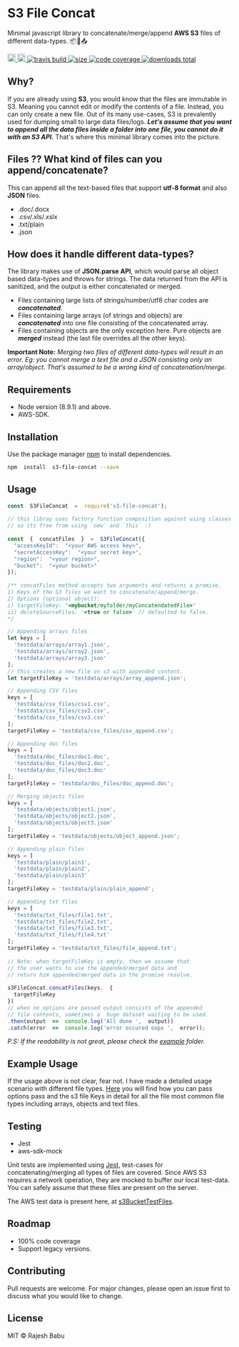 # S3 File Concat  
  

Minimal javascript library to concatenate/merge/append **AWS S3** files of different data-types. 📦🔗📤 
<p>
  <a href="https://github.com/rajeshdavidbabu/Node-Clone-S3-Bucket/blob/master/LICENSE">
    <img src="https://img.shields.io/npm/l/express.svg" alt="license" height="18">
  </a>
  <a href="https://badge.fury.io/js/s3-file-concat">
    <img src="https://badge.fury.io/js/s3-file-concat.svg" alt="npm version" height="18">
  </a>
  <a href="https://travis-ci.com/rajeshdavidbabu/s3-file-concat">
    <img src="https://travis-ci.com/rajeshdavidbabu/s3-file-concat.svg?branch=master" alt="travis build">
  </a>
  <a href="https://bundlephobia.com/result?p=s3-file-concat">
    <img src="https://badgen.net/bundlephobia/min/s3-file-concat" alt="size">
  </a>
  <a href="https://coveralls.io/github/rajeshdavidbabu/s3-file-concat?branch=master">
    <img src="https://coveralls.io/repos/github/rajeshdavidbabu/s3-file-concat/badge.svg?branch=master" alt="code coverage">
  </a>
  <a href="https://www.npmjs.com/package/s3-file-concat">
    <img src="https://img.shields.io/npm/dt/s3-file-concat.svg" alt="downloads total">
  </a>
</p>

## Why?  

If you are already using **S3**, you would know that the files are immutable in S3. Meaning you cannot edit or modify the contents of a file. Instead, you can only create a new file. Out of its many use-cases, S3 is prevalently used for dumping small to large data files/logs. ***Let's assume that you want to append all the data files inside a folder into one file, you cannot do it with an S3 API.*** That's where this minimal library comes into the picture.  
  

## Files ?? What kind of files can you append/concatenate?  

This can append all the text-based files that support **utf-8 format** and also **JSON** files.  
  

- .doc/.docx  
- .csv/.xls/.xslx  
- .txt/plain  
- .json  
  

## How does it handle different data-types?  

The library makes use of **JSON.parse API**, which would parse all object based data-types and throws for strings. The data returned from the API is sanitized, and the output is either concatenated or merged.

- Files containing large lists of strings/number/utf8 char codes are  
***concatenated***.  
- Files containing large arrays (of strings and objects) are  
***concatenated*** into one file consisting of the concatenated array.  
- Files containing objects are the only exception here. Pure objects are  
***merged*** instead (the last file overrides all the other keys).  
  

**Important Note:**  *Merging two files of different data-types will result in an error. Eg: you cannot merge a text file and a JSON consisting only an array/object. That's assumed to be a wrong kind of concatenation/merge.*  
  

## Requirements  

- Node version (8.9.1) and above.  
- AWS-SDK.  
  

## Installation  
  
  

Use the package manager [npm](https://www.npmjs.com/get-npm) to install dependencies.  
  

```bash  
npm  install  s3-file-concat --save  
```  
  

## Usage  
  

```javascript  
const  S3FileConcat  =  require('s3-file-concat');  
  
// this libray uses factory function composition against using classes for better encapsulation.  
// so its free from using `new` and `this` :)  
  
const  {  concatFiles  }  =  S3FileConcat({  
  "accessKeyId":  "<your AWS access key>",  
  "secretAccessKey":  "<your secret key>",  
  "region":  "<your region>",  
  "bucket":  "<your bucket>"  
});  
  
/** concatFiles method accepts two arguments and returns a promise.  
1) Keys of the S3 files we want to concatenate/append/merge.  
2) Options (optional object):  
i) targetFileKey: "<mybucket/myfolder/myConcatendatedFile>"
ii) deleteSourceFiles: '<true or false>' // defaulted to false.  
*/

// Appending arrays files
let keys = [
  'testdata/arrays/array1.json',
  'testdata/arrays/array2.json',
  'testdata/arrays/array3.json'
];
// this creates a new file on s3 with appended content.
let targetFileKey = 'testdata/arrays/array_append.json';

// Appending CSV files
keys = [
  'testdata/csv_files/csv1.csv',
  'testdata/csv_files/csv2.csv',
  'testdata/csv_files/csv3.csv'
];
targetFileKey = 'testdata/csv_files/csv_append.csv';

// Appending doc files
keys = [
  'testdata/doc_files/doc1.doc',
  'testdata/doc_files/doc2.doc',
  'testdata/doc_files/doc3.doc'
];
targetFileKey = 'testdata/doc_files/doc_append.doc';

// Merging objects files
keys = [
  'testdata/objects/object1.json',
  'testdata/objects/object2.json',
  'testdata/objects/object3.json'
];
targetFileKey = 'testdata/objects/object_append.json';

// Appending plain files
keys = [
  'testdata/plain/plain1',
  'testdata/plain/plain2',
  'testdata/plain/plain3'
];
targetFileKey = 'testdata/plain/plain_append';

// Appending txt files
keys = [
  'testdata/txt_files/file1.txt',
  'testdata/txt_files/file2.txt',
  'testdata/txt_files/file3.txt',
  'testdata/txt_files/file4.txt'
];
targetFileKey = 'testdata/txt_files/file_append.txt';
  
// Note: when targetFileKey is empty, then we assume that 
// the user wants to use the appended/merged data and 
// return him appended/merged data in the promise resolve.  
  
s3FileConcat.concatFiles(keys,  {  
  targetFileKey  
})
// when no options are passed output consists of the appended
// file contents, sometimes a  huge dataset waiting to be used.  
.then(output  =>  console.log('All done ',  output)) 
.catch(error  =>  console.log('error occured oops ',  error));  
```  
  

*P.S: If the readability is not great, please check the [example](https://github.com/rajeshdavidbabu/s3-file-concat/tree/master/example) folder.*  
  

## Example Usage  

If the usage above is not clear, fear not. I have made a detailed usage scenario with different file types. [Here](https://github.com/rajeshdavidbabu/s3-file-concat/tree/master/example) you will find how you can pass options pass and the s3 file Keys in detail for all the file most common file types including arrays, objects and text files.
  

## Testing  

- Jest
- aws-sdk-mock

Unit tests are implemented using [Jest](https://jest-bot.github.io/jest/), test-cases for concatenating/merging all types of files are covered. Since AWS S3 requires a network operation, they are mocked to buffer our local test-data. You can safely assume that these files are present on the server.

The AWS test data is present here, at [s3BucketTestFiles](https://github.com/rajeshdavidbabu/s3-file-concat/tree/master/test/s3BucketTestFiles).
  

## Roadmap  
- 100% code coverage
- Support legacy versions.  
  

## Contributing  

Pull requests are welcome. For major changes, please open an issue first to discuss what you would like to change.  
  
  

## License  
  

MIT © Rajesh Babu
